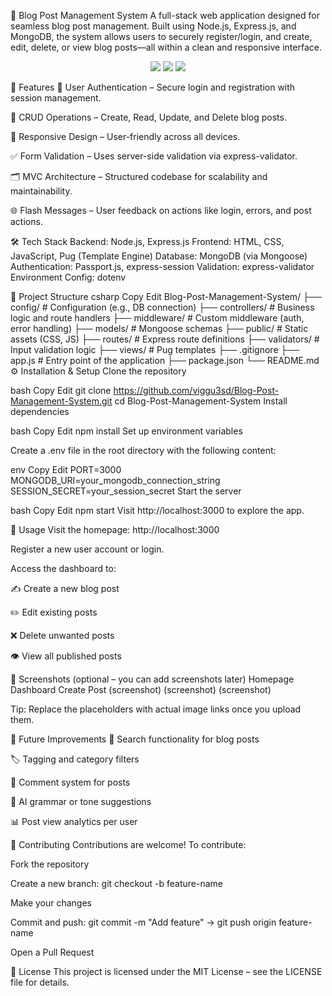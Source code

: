 📝 Blog Post Management System
A full-stack web application designed for seamless blog post management. Built using Node.js, Express.js, and MongoDB, the system allows users to securely register/login, and create, edit, delete, or view blog posts—all within a clean and responsive interface.

<p align="center"> <img src="https://img.shields.io/github/repo-size/viggu3sd/Blog-Post-Management-System?color=blue&style=flat-square"> <img src="https://img.shields.io/github/last-commit/viggu3sd/Blog-Post-Management-System?style=flat-square"> <img src="https://img.shields.io/github/license/viggu3sd/Blog-Post-Management-System?style=flat-square"> </p>
🚀 Features
🔐 User Authentication – Secure login and registration with session management.

📝 CRUD Operations – Create, Read, Update, and Delete blog posts.

📱 Responsive Design – User-friendly across all devices.

✅ Form Validation – Uses server-side validation via express-validator.

🗂️ MVC Architecture – Structured codebase for scalability and maintainability.

🌐 Flash Messages – User feedback on actions like login, errors, and post actions.

🛠️ Tech Stack
Backend: Node.js, Express.js
Frontend: HTML, CSS, JavaScript, Pug (Template Engine)
Database: MongoDB (via Mongoose)
Authentication: Passport.js, express-session
Validation: express-validator
Environment Config: dotenv

📁 Project Structure
csharp
Copy
Edit
Blog-Post-Management-System/
├── config/             # Configuration (e.g., DB connection)
├── controllers/        # Business logic and route handlers
├── middleware/         # Custom middleware (auth, error handling)
├── models/             # Mongoose schemas
├── public/             # Static assets (CSS, JS)
├── routes/             # Express route definitions
├── validators/         # Input validation logic
├── views/              # Pug templates
├── .gitignore
├── app.js              # Entry point of the application
├── package.json
└── README.md
⚙️ Installation & Setup
Clone the repository

bash
Copy
Edit
git clone https://github.com/viggu3sd/Blog-Post-Management-System.git
cd Blog-Post-Management-System
Install dependencies

bash
Copy
Edit
npm install
Set up environment variables

Create a .env file in the root directory with the following content:

env
Copy
Edit
PORT=3000
MONGODB_URI=your_mongodb_connection_string
SESSION_SECRET=your_session_secret
Start the server

bash
Copy
Edit
npm start
Visit http://localhost:3000 to explore the app.

🧪 Usage
Visit the homepage: http://localhost:3000

Register a new user account or login.

Access the dashboard to:

✍️ Create a new blog post

✏️ Edit existing posts

❌ Delete unwanted posts

👁️ View all published posts

📸 Screenshots (optional – you can add screenshots later)
Homepage	Dashboard	Create Post
(screenshot)	(screenshot)	(screenshot)

Tip: Replace the placeholders with actual image links once you upload them.

🔮 Future Improvements
🔎 Search functionality for blog posts

🏷️ Tagging and category filters

🧵 Comment system for posts

🧠 AI grammar or tone suggestions

📊 Post view analytics per user

🤝 Contributing
Contributions are welcome!
To contribute:

Fork the repository

Create a new branch: git checkout -b feature-name

Make your changes

Commit and push: git commit -m "Add feature" → git push origin feature-name

Open a Pull Request

📄 License
This project is licensed under the MIT License – see the LICENSE file for details.
